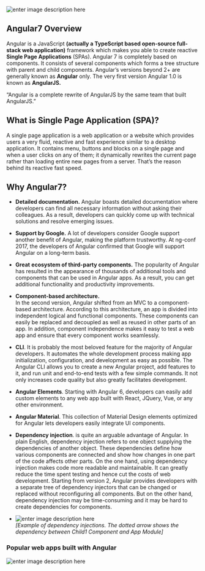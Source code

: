 <!DOCTYPE html>
<html>

<head>
  <meta charset="utf-8">
  <meta name="viewport" content="width=device-width, initial-scale=1.0">
 
  <link rel="stylesheet" href="https://stackedit.io/style.css" />
</head>

<body class="stackedit">
  <div class="stackedit__html"><p><img src="https://colorlib.com/wp/wp-content/uploads/sites/2/angular-logo.png" alt="enter image description here"></p>
<h2 id="angular7-overview">Angular7 Overview</h2>
<p>Angular  is a JavaScript  <strong>(actually a TypeScript based open-source full-stack web application)</strong>  framework which makes you able to create reactive  <strong>Single Page Applications</strong>  (SPAs). Angular 7 is completely based on components. It consists of several components which forms a tree structure with parent and child components. Angular’s versions beyond 2+ are generally known as  <strong>Angular</strong>  only. The very first version Angular 1.0 is known as  <strong>AngularJS.</strong></p>
<p>“Angular is a complete rewrite of AngularJS by the same team that built AngularJS.”</p>
<h2 id="what-is-single-page-application-spa">What is Single Page Application (SPA)?</h2>
<p>A single page application is a web application or a website which provides users a very fluid, reactive and fast experience similar to a desktop application. It contains menu, buttons and blocks on a single page and when a user clicks on any of them; it dynamically rewrites the current page rather than loading entire new pages from a server. That’s the reason behind its reactive fast speed.</p>
<h2 id="why-angular7">Why Angular7?</h2>
<ul>
<li>
<p><strong>Detailed documentation.</strong>  Angular boasts detailed documentation where developers can find all necessary information without asking their colleagues. As a result, developers can quickly come up with technical solutions and resolve emerging issues.</p>
</li>
<li>
<p><strong>Support by Google.</strong>  A lot of developers consider Google support another benefit of Angular, making the platform trustworthy. At ng-conf 2017, the developers of Angular confirmed that Google will support Angular on a long-term basis.</p>
</li>
<li>
<p><strong>Great</strong> <strong>ecosystem of third-party components.</strong> The popularity of Angular has resulted in the appearance of thousands of additional tools and components that can be used in Angular apps. As a result, you can get additional functionality and productivity improvements.</p>
</li>
<li>
<p><strong>Component-based architecture.</strong><br>
In the second version, Angular shifted from an MVC to a component-based architecture. According to this architecture, an app is divided into independent logical and functional components. These components can easily be replaced and decoupled as well as reused in other parts of an app. In addition, component independence makes it easy to test a web app and ensure that every component works seamlessly.</p>
</li>
<li>
<p><strong>CLI</strong>. It is probably the most beloved feature for the majority of Angular developers. It automates the whole development process making app initialization, configuration, and development as easy as possible. The Angular CLI allows you to create a new Angular project, add features to it, and run unit and end-to-end tests with a few simple commands. It not only increases code quality but also greatly facilitates development.</p>
</li>
<li>
<p><strong>Angular Elements</strong>. Starting with Angular 6, developers can easily add custom elements to any web app built with React, JQuery, Vue, or any other environment.</p>
</li>
<li>
<p><strong>Angular Material</strong>. This collection of Material Design elements optimized for Angular lets developers easily integrate UI components.</p>
</li>
<li>
<p><strong>Dependency injection</strong>. is quite an arguable advantage of Angular. In plain English, dependency injection refers to one object supplying the dependencies of another object. These dependencies define how various components are connected and show how changes in one part of the code affects other parts. On the one hand, using dependency injection makes code more readable and maintainable. It can greatly reduce the time spent testing and hence cut the costs of web development. Starting from version 2, Angular provides developers with a separate tree of dependency injectors that can be changed or replaced without reconfiguring all components. But on the other hand, dependency injection may be time-consuming and it may be hard to create dependencies for components.</p>
</li>
<li>
<p><img src="https://yalantis.com//uploads/ckeditor/pictures/2932/content_dependency-injections.png" alt="enter image description here"><br>
<em>[Example of dependency injections. The dotted arrow shows the dependency between Child1 Component and App Module]</em></p>
</li>
</ul>
<h3 id="popular-web-apps-built-with-angular">Popular web apps built with Angular</h3>
<p><img src="https://yalantis.com//uploads/ckeditor/pictures/2933/content_websites-using-Angular.png" alt="enter image description here"></p>
</div>
</body>

</html>
